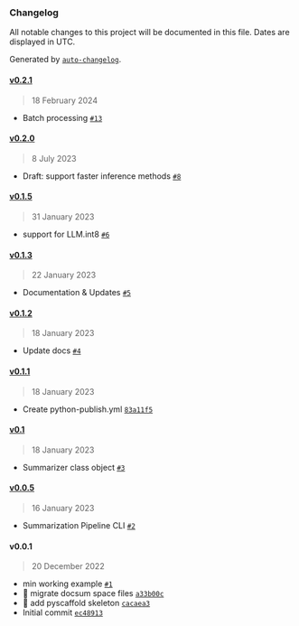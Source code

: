 ### Changelog

All notable changes to this project will be documented in this file. Dates are displayed in UTC.

Generated by [`auto-changelog`](https://github.com/CookPete/auto-changelog).

#### [v0.2.1](https://github.com/pszemraj/textsum/compare/v0.2.0...v0.2.1)

> 18 February 2024

- Batch processing [`#13`](https://github.com/pszemraj/textsum/pull/13)

#### [v0.2.0](https://github.com/pszemraj/textsum/compare/v0.1.5...v0.2.0)

> 8 July 2023

- Draft: support faster inference methods [`#8`](https://github.com/pszemraj/textsum/pull/8)

#### [v0.1.5](https://github.com/pszemraj/textsum/compare/v0.1.3...v0.1.5)

> 31 January 2023

- support for LLM.int8 [`#6`](https://github.com/pszemraj/textsum/pull/6)

#### [v0.1.3](https://github.com/pszemraj/textsum/compare/v0.1.2...v0.1.3)

> 22 January 2023

- Documentation & Updates [`#5`](https://github.com/pszemraj/textsum/pull/5)

#### [v0.1.2](https://github.com/pszemraj/textsum/compare/v0.1.1...v0.1.2)

> 18 January 2023

- Update docs [`#4`](https://github.com/pszemraj/textsum/pull/4)

#### [v0.1.1](https://github.com/pszemraj/textsum/compare/v0.1...v0.1.1)

> 18 January 2023

- Create python-publish.yml [`83a11f5`](https://github.com/pszemraj/textsum/commit/83a11f583650fd9e11578d502c605fa9d6e70103)

#### [v0.1](https://github.com/pszemraj/textsum/compare/v0.0.5...v0.1)

> 18 January 2023

- Summarizer class object [`#3`](https://github.com/pszemraj/textsum/pull/3)

#### [v0.0.5](https://github.com/pszemraj/textsum/compare/v0.0.1...v0.0.5)

> 16 January 2023

- Summarization Pipeline CLI [`#2`](https://github.com/pszemraj/textsum/pull/2)

#### v0.0.1

> 20 December 2022

- min working example [`#1`](https://github.com/pszemraj/textsum/pull/1)
- 🚚 migrate docsum space files [`a33b00c`](https://github.com/pszemraj/textsum/commit/a33b00c676add7db63a163b37f6ca6dba61d646b)
- 🎉 add pyscaffold skeleton [`cacaea3`](https://github.com/pszemraj/textsum/commit/cacaea3840ac620dedfcbdce8f92ae023fbf161b)
- Initial commit [`ec48913`](https://github.com/pszemraj/textsum/commit/ec48913456d314908838db7574183e21e698a066)
